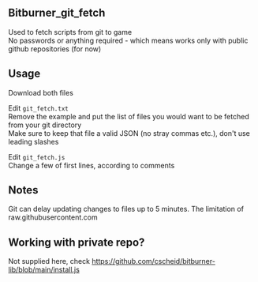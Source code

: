 ## Bitburner_git_fetch
Used to fetch scripts from git to game<br />
No passwords or anything required - which means works only with public github repositories (for now)

## Usage
Download both files

Edit `git_fetch.txt`<br />
Remove the example and put the list of files you would want to be fetched from your git directory<br />
Make sure to keep that file a valid JSON (no stray commas etc.), don't use leading slashes

Edit `git_fetch.js`<br />
Change a few of first lines, according to comments

## Notes
Git can delay updating changes to files up to 5 minutes. The limitation of raw.githubusercontent.com

## Working with private repo?
Not supplied here, check https://github.com/cscheid/bitburner-lib/blob/main/install.js